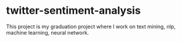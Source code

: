 # twitter-sentiment-analysis
This project is my graduation project where I work on text mining, nlp, machine learning, neural network.
